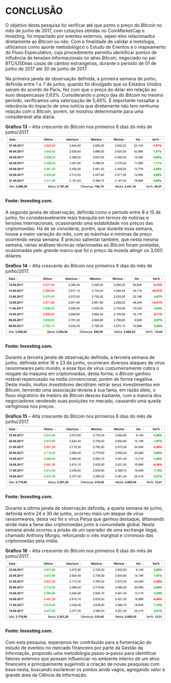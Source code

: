 # <a name="introducao">CONCLUSÃO</a>

O objetivo desta pesquisa foi verificar até que ponto o preço do _Bitcoin_ no mês de junho de 2017, com cotações obtidas no CoinMarketCap e Investing, foi impactado por eventos externos, sejam eles relacionados diretamente ao _Bitcoin_ ou não. Com a finalidade de validar a metologia, utilizamos como aporte metodológico o Estudo de Eventos e o mapeamento do Fluxo Especulativo, cujo procedimento permitiu identificar pontos de influência de tensões informacionais no ativo _Bitcoin_, negociado no par BTC/USDnas casas de câmbio estrangeiras, durante o período de 01 de junho de 2017 até 30 de junho de 2017.

Na primeira janela de observação definida, a primeira semana de junho, definida entre 1 e 7 de junho, quando foi divulgado que os Estados Unidos saíram do acordo de Paris, fez com que o preço do dólar em relação ao euro despencasse 0,63%. Considerando o preço das do _Bitcoin_ no mesmo período, verificamos uma valorização de 5,46%. É importante ressaltar a relevância do impacto de uma notícia que diretamente não tem nenhuma relação com o _Bitcoin_, porém, se mostrou determinante para uma considerável alta diária.

**Gráfico 13** – Alta crescente do Bitcoin nos primeiros 6 dias do mês de junho/2017.
![Gráfico 13](../files/images/grafico5.png)
#### Fonte: Investing.com.

A segunda janela de observação, definida como o período entre 8 e 15 de junho, foi consideravelmente mais tranquila em termos de notícias e tensões internacionais, ocasionando uma estabilidade nos preços das criptomoedas. Há de se considerar, porém, que durante essa semana, houve a maior variação do mês, com as máximas e mínimas de preço ocorrendo nessa semana. É preciso salientar também, que nesta mesma semana, várias análises técnicas relacionadas ao _Bitcoin_ foram postadas, ocasionadas pelo grande marco que foi o preço da moeda atingir os 3,000 dólares.

**Gráfico 14** – Alta crescente do Bitcoin nos primeiros 6 dias do mês de junho/2017.
![Gráfico 14](../files/images/grafico8.png)
#### Fonte: Investing.com.

Durante a terceira janela de observação definida, a terceira semana de junho, definida entre 16 e 23 de junho, ocorreram diversos ataques de vírus ransomwares pelo mundo, e esse tipo de vírus costumeiramente cobra o resgate da máquina em criptomoedas, desta forma, o _Bitcoin_ ganhou notável repercussão na mídia convencional, porém de forma negativa. Deste modo, muitos investidores decidiram retirar seus investimentos em _Bitcoin_, temendo uma associação leviana à sua fama, em razão disto, o fluxo migratório de _traders_ de _Bitcoin_ desceu bastante, com a maioria dos negociadores vendendo suas posições no mecado, causando uma queda vertiginosa nos preços.

**Gráfico 15** – Alta crescente do Bitcoin nos primeiros 6 dias do mês de junho/2017.
![Gráfico 15](../files/images/grafico10.png)
#### Fonte: Investing.com.

Durante a última janela de observação definida, a quarta semana de junho, definida entre 24 e 30 de junho, ocorreu mais um ataque de vírus ransomwares, desta vez foi o vírus Petya que ganhou destaque, difamando ainda mais a fama das criptomoedas junto à comunidade global. Nesta semana ainda ocorreu a prisão de um operador de uma exchange ilegal, chamado Anthony Murgio, reforçando o viés marginal e criminoso das criptomoedas pela mídia.

**Gráfico 16** – Alta crescente do Bitcoin nos primeiros 6 dias do mês de junho/2017.
![Gráfico 16](../files/images/grafico10.png)
#### Fonte: Investing.com.

Com esta pesquisa, esperamos ter contribuído para a fomentação do estudo de eventos no mercado financeiro por parte da Gestão da Informação, propondo uma metodologia passo-a-passo para identificar fatores externos que possam influenciar no ambiente interno de um ativo financeiro e principalmente sugerindo a criação de novas pesquisas com base nesta, buscando esclarecer os pontos ainda vagos, agregando valor à grande área da Ciência da Informação.